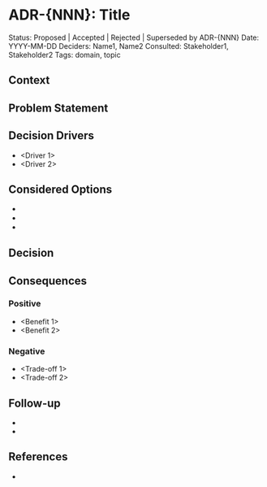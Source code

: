 # ADR-{NNN}: Title

Status: Proposed | Accepted | Rejected | Superseded by ADR-{NNN}
Date: YYYY-MM-DD
Deciders: Name1, Name2
Consulted: Stakeholder1, Stakeholder2
Tags: domain, topic

## Context

<Summarise the forces and background that make a decision necessary.>

## Problem Statement

<Clarify the problem or opportunity this ADR addresses.>

## Decision Drivers

- <Driver 1>
- <Driver 2>

## Considered Options

- <Option A>
- <Option B>
- <Option C>

## Decision

<Document the option chosen and the rationale for selecting it.>

## Consequences

### Positive

- <Benefit 1>
- <Benefit 2>

### Negative

- <Trade-off 1>
- <Trade-off 2>

## Follow-up

- <Task or mitigation item>
- <Measurement or review cadence>

## References

- <Link to supporting documents, issues, pull requests>
